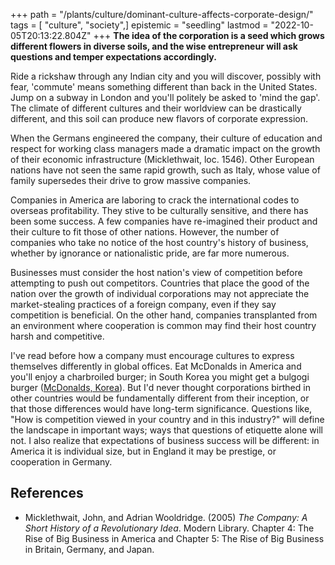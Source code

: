 +++
path = "/plants/culture/dominant-culture-affects-corporate-design/"
tags = [ "culture", "society",]
epistemic = "seedling"
lastmod = "2022-10-05T20:13:22.804Z"
+++
**The idea of the corporation is a seed which grows different flowers in diverse soils, and the wise entrepreneur will ask questions and temper expectations accordingly.**

Ride a rickshaw through any Indian city and you will discover, possibly with fear, 'commute' means something different than back in the United States.  Jump on a subway in London and you'll politely be asked to 'mind the gap'.  The climate of different cultures and their worldview can be drastically different, and this soil can produce new flavors of corporate expression.

When the Germans engineered the company, their culture of education and respect for working class managers made a dramatic impact on the growth of their economic infrastructure (Micklethwait, loc. 1546).  Other European nations have not seen the same rapid growth, such as Italy, whose value of family supersedes their drive to grow massive companies.

Companies in America are laboring to crack the international codes to overseas profitability.  They stive to be culturally sensitive, and there has been some success.  A few companies have re-imagined their product and their culture to fit those of other nations.  However, the number of companies who take no notice of the host country's history of business, whether by ignorance or nationalistic pride, are far more numerous.

Businesses must consider the host nation's view of competition before attempting to push out competitors.  Countries that place the good of the nation over the growth of individual corporations may not appreciate the market-stealing practices of a foreign company, even if they say competition is beneficial.  On the other hand, companies transplanted from an environment where cooperation is common may find their host country harsh and competitive.

I've read before how a company must encourage cultures to express themselves differently in global offices.  Eat McDonalds in America and you'll enjoy a charbroiled burger; in South Korea you might get a bulgogi burger ([McDonalds, Korea](http://www.mcdonalds.co.kr/www/eng/main/main.do)).  But I'd never thought corporations birthed in other countries would be fundamentally different from their inception, or that those differences would have long-term significance.  Questions like, "How is competition viewed in your country and in this industry?" will define the landscape in important ways; ways that questions of etiquette alone will not.  I also realize that expectations of business success will be different: in America it is individual size, but in England it may be prestige, or cooperation in Germany.

## References

- Micklethwait, John, and Adrian Wooldridge. (2005) _The Company: A Short History of a Revolutionary Idea_. Modern Library. Chapter 4: The Rise of Big Business in America and Chapter 5: The Rise of Big Business in Britain, Germany, and Japan.
